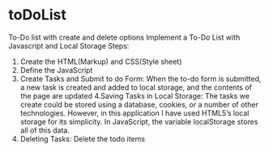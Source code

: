 # toDoList
To-Do list with create and delete options
Implement a To-Do List with Javascript and Local Storage
Steps:
1. Create the HTML(Markup) and CSS(Style sheet)
2. Define the JavaScript 
3. Create Tasks and Submit to do Form:
When the to-do form is submitted, a new task is created and added to local storage, and the contents of the page are updated
4.Saving Tasks in Local Storage:
The tasks we create could be stored using a database, cookies, or a number of other technologies. However, in this application I have used HTML5’s local storage for its simplicity. In JavaScript, the variable localStorage stores all of this data. 
5. Deleting Tasks: Delete the todo items
